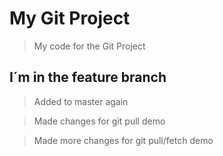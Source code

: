 # My Git Project

> My code for the Git Project

## I´m in the feature branch

> Added to master again

> Made changes for git pull demo

> Made more changes for git pull/fetch demo
